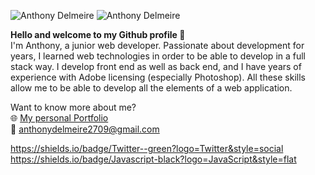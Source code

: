 ![Anthony Delmeire](https://i.ibb.co/jWFdYkN/Git-Hub-Header.jpg)
![Anthony Delmeire](https://i.ibb.co/vXFrrz9/Github-Sub-Header.jpg)

**Hello and welcome to my Github profile 👨**  
I'm Anthony, a junior web developer. Passionate about development for years, I learned web technologies in order to be able to develop in a full stack way. I develop front end as well as back end, and I have years of experience with Adobe licensing (especially Photoshop). All these skills allow me to be able to develop all the elements of a web application.  
 
Want to know more about me?  
🌐 [My personal Portfolio](https://anthonydlm.com)  
📧  anthonydelmeire2709@gmail.com

https://shields.io/badge/Twitter--green?logo=Twitter&style=social  
https://shields.io/badge/Javascript-black?logo=JavaScript&style=flat
